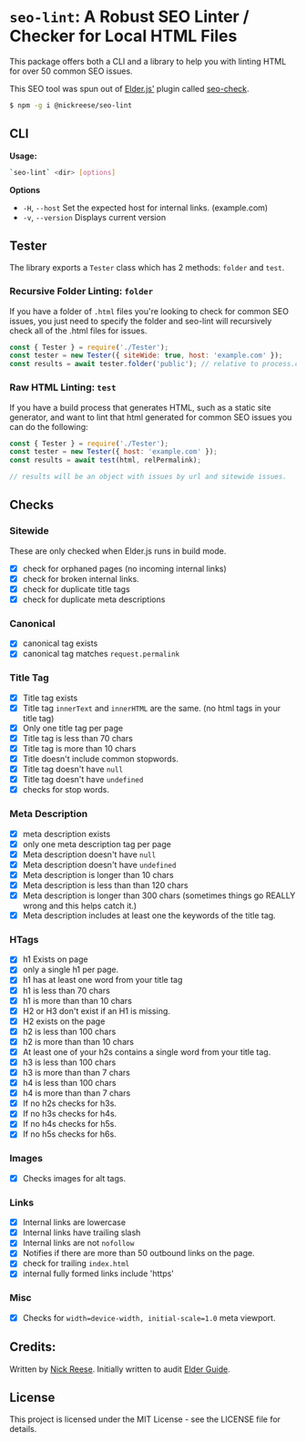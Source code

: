 # `seo-lint`: A Robust SEO Linter / Checker for Local HTML Files

This package offers both a CLI and a library to help you with linting HTML for over 50 common SEO issues.

This SEO tool was spun out of [Elder.js'](https://elderguide.com/tech/elderjs/) plugin called [seo-check](https://github.com/Elderjs/plugins/tree/master/packages/seo-check).

```sh
$ npm -g i @nickreese/seo-lint
```

## CLI

**Usage:**

```sh
`seo-lint` <dir> [options]
```

**Options**

- `-H`, `--host` Set the expected host for internal links. (example.com)
- `-v`, `--version` Displays current version

## Tester

The library exports a `Tester` class which has 2 methods: `folder` and `test`.

### Recursive Folder Linting: `folder`

If you have a folder of `.html` files you're looking to check for common SEO issues, you just need to specify the folder and seo-lint will recursively check all of the .html files for issues.

```js
const { Tester } = require('./Tester');
const tester = new Tester({ siteWide: true, host: 'example.com' });
const results = await tester.folder('public'); // relative to process.cwd()
```

### Raw HTML Linting: `test`

If you have a build process that generates HTML, such as a static site generator, and want to lint that html generated for common SEO issues you can do the following:

```js
const { Tester } = require('./Tester');
const tester = new Tester({ host: 'example.com' });
const results = await test(html, relPermalink);

// results will be an object with issues by url and sitewide issues.
```

## Checks

### Sitewide

These are only checked when Elder.js runs in build mode.

- [x] check for orphaned pages (no incoming internal links)
- [x] check for broken internal links.
- [x] check for duplicate title tags
- [x] check for duplicate meta descriptions

### Canonical

- [x] canonical tag exists
- [x] canonical tag matches `request.permalink`

### Title Tag

- [x] Title tag exists
- [x] Title tag `innerText` and `innerHTML` are the same. (no
      html tags in your title tag)
- [x] Only one title tag per page
- [x] Title tag is less than 70 chars
- [x] Title tag is more than 10 chars
- [x] Title doesn't include common stopwords.
- [x] Title tag doesn't have `null`
- [x] Title tag doesn't have `undefined`
- [x] checks for stop words.

### Meta Description

- [x] meta description exists
- [x] only one meta description tag per page
- [x] Meta description doesn't have `null`
- [x] Meta description doesn't have `undefined`
- [x] Meta description is longer than 10 chars
- [x] Meta description is less than than 120 chars
- [x] Meta description is longer than 300 chars (sometimes things
      go REALLY wrong and this helps catch it.)
- [x] Meta description includes at least one the keywords of the title
      tag.

### HTags

- [x] h1 Exists on page
- [x] only a single h1 per page.
- [x] h1 has at least one word from your title tag
- [x] h1 is less than 70 chars
- [x] h1 is more than than 10 chars
- [x] H2 or H3 don't exist if an H1 is missing.
- [x] H2 exists on the page
- [x] h2 is less than 100 chars
- [x] h2 is more than than 10 chars
- [x] At least one of your h2s contains a single word from your
      title tag.
- [x] h3 is less than 100 chars
- [x] h3 is more than than 7 chars
- [x] h4 is less than 100 chars
- [x] h4 is more than than 7 chars
- [x] If no h2s checks for h3s.
- [x] If no h3s checks for h4s.
- [x] If no h4s checks for h5s.
- [x] If no h5s checks for h6s.

### Images

- [x] Checks images for alt tags.

### Links

- [x] Internal links are lowercase
- [x] Internal links have trailing slash
- [x] Internal links are not `nofollow`
- [x] Notifies if there are more than 50 outbound links on the page.
- [x] check for trailing `index.html`
- [x] internal fully formed links include 'https'

### Misc

- [x] Checks for `width=device-width, initial-scale=1.0` meta
      viewport.

## Credits:

Written by <a href="https://nicholasreese.com">Nick Reese</a>. Initially written to audit [Elder Guide](https://elderguide.com/).

## License

This project is licensed under the MIT License - see the LICENSE file for details.
